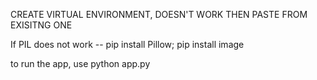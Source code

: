 CREATE VIRTUAL ENVIRONMENT, DOESN'T WORK THEN PASTE FROM EXISITNG ONE

If PIL does not work -- pip install Pillow; pip install image

to run the app, use python app.py